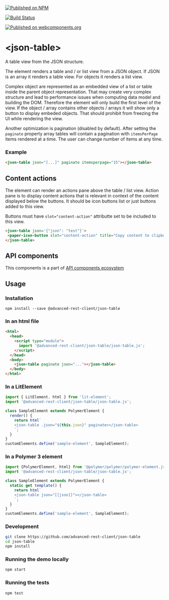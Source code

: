 [![Published on NPM](https://img.shields.io/npm/v/@advanced-rest-client/json-table.svg)](https://www.npmjs.com/package/@advanced-rest-client/json-table)

[![Build Status](https://travis-ci.org/advanced-rest-client/json-table.svg?branch=stage)](https://travis-ci.org/advanced-rest-client/json-table)

[![Published on webcomponents.org](https://img.shields.io/badge/webcomponents.org-published-blue.svg)](https://www.webcomponents.org/element/advanced-rest-client/json-table)


# &lt;json-table&gt;

A table view from the JSON structure.

The element renders a table and / or list view from a JSON object.
If JSON is an array it renders a table view. For objects it renders a list view.

Complex object are represented as an embedded view of a list or table inside the parent object
representation. That may create very complex structure and lead to performance issues when computing
data model and building the DOM. Therefore the element will only build the first level of the view.
If the object / array contains other objects / arrays it will show only a button to display embeded
objects. That should prohibit from freezing the UI while rendering the view.

Another optimization is pagination (disabled by default). After setting the `paginate` property
array tables will contain a pagination with `itemsPerPage` items rendered at a time. The user can
change number of items at any time.

### Example
```html
<json-table json="[...]" paginate itemsperpage="15"></json-table>
```

## Content actions

The element can render an actions pane above the table / list view. Action pane is to
display content actions that is relevant in context of the content displayed
below the buttons. It should be icon buttons list or just buttons added to this view.

Buttons must have `slot="content-action"` attributte set to be included to this view.

```html
<json-table json='{"json": "test"}'>
 <paper-icon-button slot="content-action" title="Copy content to clipboard" icon="arc:content-copy"></paper-icon-button>
</json-table>
```

## API components

This components is a part of [API components ecosystem](https://elements.advancedrestclient.com/)

## Usage

### Installation
```
npm install --save @advanced-rest-client/json-table
```

### In an html file

```html
<html>
  <head>
    <script type="module">
      import '@advanced-rest-client/json-table/json-table.js';
    </script>
  </head>
  <body>
    <json-table paginate json="..."></json-table>
  </body>
</html>
```

### In a LitElement

```js
import { LitElement, html } from 'lit-element';
import '@advanced-rest-client/json-table/json-table.js';

class SampleElement extends PolymerElement {
  render() {
    return html`
    <json-table .json="${this.json}" paginate></json-table>
    `;
  }
}
customElements.define('sample-element', SampleElement);
```

### In a Polymer 3 element

```js
import {PolymerElement, html} from '@polymer/polymer/polymer-element.js';
import '@advanced-rest-client/json-table/json-table.js';

class SampleElement extends PolymerElement {
  static get template() {
    return html`
    <json-table json="[[json]]"></json-table>
    `;
  }
}
customElements.define('sample-element', SampleElement);
```

### Development

```sh
git clone https://github.com/advanced-rest-client/json-table
cd json-table
npm install
```

### Running the demo locally

```sh
npm start
```

### Running the tests

```sh
npm test
```
